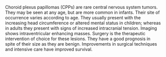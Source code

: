 Choroid plexus papillomas (CPPs) are rare central nervous system tumors. They may be seen at any age, but are more common in infants. Their site of occurrence varies according to age. They usually present with the increasing head circumference or altered mental status in children; whereas in adults they present with signs of increased intracranial tension. Imaging shows intraventricular enhancing masses. Surgery is the therapeutic intervention of choice for these lesions. They have a good prognosis in spite of their size as they are benign. Improvements in surgical techniques and intensive care have improved survival.